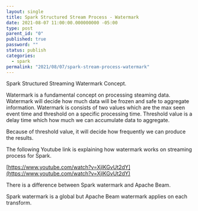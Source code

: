 ```yaml
---
layout: single
title: Spark Structured Stream Process - Watermark
date: 2021-08-07 11:00:00.000000000 -05:00
type: post
parent_id: "0"
published: true
password: ""
status: publish
categories:
  - spark
permalink: "2021/08/07/spark-stream-process-watermark"
---
```


Spark Structured Streaming Watermark Concept.

Watermark is a fundamental concept on processing steaming data. Watermark will decide how much data will be frozen and safe to aggregate information.
Watermark is consists of two values which are the max seen event time and threshold on a specific processing time. Threshold value is a delay time which how much we can accumulate data to aggregate.

Because of threshold value, it will decide how frequently we can produce the results.

The following Youtube link is explaining how watermark works on streaming process for Spark.

[https://www.youtube.com/watch?v=XjlKGvUt2dY](https://www.youtube.com/watch?v=XjlKGvUt2dY)

There is a difference between Spark watermark and Apache Beam.

Spark watermark is a global but Apache Beam watermark applies on each transform.
